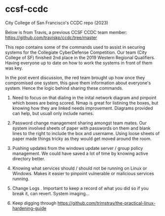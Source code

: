 # ccsf-ccdc
City College of San Francisco's CCDC repo (2023)


Below is from Travis, a previous CCSF CCDC team member: https://github.com/traviskp/ccdc/tree/master

This repo contains some of the commands used to assist in securing systems for the Collegiate CyberDefense Competition. Our team (City College of SF) finished 2nd place in the 2019 Western Regional Qualifiers. Having everyone up to date on how to work the systems in front of them was key.

In the post event discussion, the red team brought up how once they compromised one system, this gave them information about everyone's system. Hence the logic behind sharing these commands.

1. Need to focus on that dialing in the inital network diagram and pinpoint which boxes are being scored. Nmap is great for listining the boxes, but knowing how they are linked needs improvement. Diagrams provided can help, but usuall only include names.

2. Password change management sharing amongst team mates. Our system involved sheets of paper with passwords on them and blank lines to the right to include the box and username. Using loose sheets of paper made things tricky as they would get moved around the room.

3. Pushing updates from the windows update server / group policy management. We could have saved a lot of time by knowing active directory better.

4. Knowing what services should / should not be running on Linux or Windows. Makes it easier to pinpoint vulnerable or malicious services running.

5. Change Logs . Important to keep a record of what you did so if you break it, can revert. System imaging...

6. Keep digging through https://github.com/trimstray/the-practical-linux-hardening-guide
